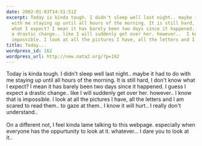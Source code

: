 ```yaml
---
date: 2002-01-03T14:51:51Z
excerpt: Today is kinda tough. I didn't sleep well last night.. maybe it had to do
  with me staying up until all hours of the morning. It is still hard, I don't know
  what I expect? I mean it has barely been two days since it happened. I guess I expect
  a drastic change.. like I will suddenly get over her. however..  I know that is
  impossible. I look at all the pictures I have, all the letters and I am sca...
title: Today...
wordpress_id: 162
wordpress_url: http://new.nata2.org/?p=162
---
```


Today is kinda tough. I didn't sleep well last night.. maybe it had to do with me staying up until all hours of the morning. It is still hard, I don't know what I expect? I mean it has barely been two days since it happened. I guess I expect a drastic change.. like I will suddenly get over her. however..  I know that is impossible. I look at all the pictures I have, all the letters and I am scared to read them.. to gaze at them.. I know it will hurt.. I really don't understand..<br/><br/> On a different not, I feel kinda lame talking to this webpage. especially when everyone has the oppurtunity to look at it. whatever... I dare you to look at it..
